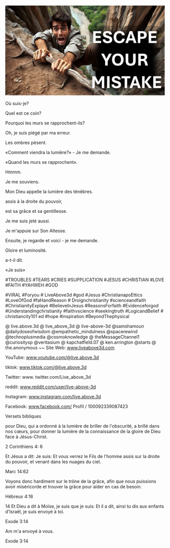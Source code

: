 ![Video cover image](../cover.jpeg "cover-photo")

Où suis-je?

Quel est ce coin?

Pourquoi les murs se rapprochent-ils?

Oh, je suis piégé par ma erreur.

Les ombres pèsent.

«Comment viendra la lumière?» - Je me demande.

«Quand les murs se rapprochent».

Hmmm.

Je me souviens.

Mon Dieu appelle la lumière des ténèbres.

assis à la droite du pouvoir,

est sa grâce et sa gentillesse.

Je me suis jeté aussi.

Je m'appuie sur Son Altesse.

Ensuite, je regarde et voici - je me demande.

Gloire et luminosité.

a-t-il dit.

«Je suis»


#TROUBLES #TEARS #CRIES #SUPPLICATION #JESUS ​​#CHRISTIAN #LOVE #FAITH #YAHWEH #GOD

#VIRAL #Foryou # LiveAbove3d #god #Jesus #ChristianapoEttics #LoveOfGod #faHandReason # Droignchristianity #scienceandfaith #ChristianityExplayé #BelieveInJesus #ReasonsForfaith #Evidenceforgod #Understandingchristianity #faithvscience #seekingtruth #LogicandBelief # christiancity101 ed #hope #inspiration #BeyondThephysical

@ live.above.3d @ live_above_3d @ live-above-3d @samshamoun @dailydoseofwisdom @empathetic_mindulness @spacerewind @technoplusmedia @cosmoknowledge @ theMessageChannel1 @curiositysp @veritasium @ kapchatfield.07 @ ken.arrington @starts @ the.anonymous ~~ Site Web: www.liveabove3d.com


YouTube: www.youtube.com/@live.above.3d

tiktok: www.tiktok.com/@live.above.3d

Twitter: www. twitter.com/Live_above_3d

reddit: www.reddit.com/user/live-above-3d

Instagram: www.instagram.com/live.above.3d

Facebook: www.facebook.com/ Profil / 100092339087423

Versets bibliques

pour Dieu, qui a ordonné à la lumière de briller de l'obscurité, a brillé dans nos cœurs, pour donner la lumière de la connaissance de la gloire de Dieu face à Jésus-Christ.


2 Corinthiens 4: 6

Et Jésus a dit: Je suis: Et vous verrez le Fils de l'homme assis sur la droite du pouvoir, et venant dans les nuages ​​du ciel.

Marc 14:62

Voyons donc hardiment sur le trône de la grâce, afin que nous puissions avoir miséricorde et trouver la grâce pour aider en cas de besoin.

Hébreux 4:16

14 Et Dieu a dit à Moïse, je suis que je suis: Et il a dit, ainsi tu dis aux enfants d'Israël, je suis envoyé à toi.

Exode 3:14

Am m'a envoyé à vous.

Exode 3:14
